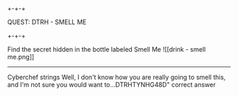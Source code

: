 ## 

+-+-+

QUEST: DTRH - SMELL ME

+-+-+

Find the secret hidden in the bottle labeled Smell Me
![[drink - smell me.png]]

---

Cyberchef strings
Well, I don't know how you are really going to smell this, and I'm not sure you would want to...DTRHTYNHG48D" correct answer


